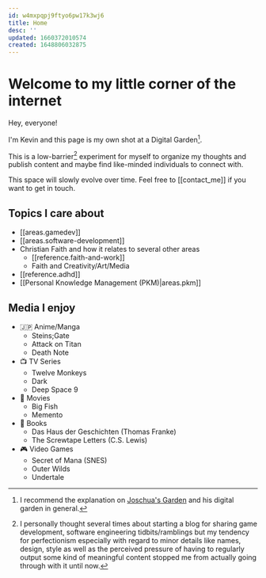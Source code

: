 ```yaml
---
id: w4mxpqpj9ftyo6pw17k3wj6
title: Home
desc: ''
updated: 1660372010574
created: 1648806032875
---
```

# Welcome to my little corner of the internet

Hey, everyone!

I'm Kevin and this page is my own shot at a Digital Garden[^1].

This is a low-barrier[^2] experiment for myself to organize my thoughts and publish content and maybe find like-minded
individuals to connect with.

This space will slowly evolve over time. Feel free to [[contact_me]] if you want to get in touch.


## Topics I care about
- [[areas.gamedev]]
- [[areas.software-development]]
- Christian Faith and how it relates to several other areas
  - [[reference.faith-and-work]]
  - Faith and Creativity/Art/Media
- [[reference.adhd]]
- [[Personal Knowledge Management (PKM)|areas.pkm]]

## Media I enjoy
- 🇯🇵 Anime/Manga
  - Steins;Gate
  - Attack on Titan
  - Death Note
- 📺 TV Series
  - Twelve Monkeys
  - Dark
  - Deep Space 9
- 🎥 Movies
  - Big Fish
  - Memento
- 📖 Books
  - Das Haus der Geschichten (Thomas Franke)
  - The Screwtape Letters (C.S. Lewis)
- 🎮 Video Games
  - Secret of Mana (SNES)
  - Outer Wilds
  - Undertale


[^1]: I recommend the explanation on [Joschua's Garden](https://joschuasgarden.com/Digital+garden) and his digital garden in general.

[^2]: I personally thought several times about starting a blog for sharing game development, software engineering tidbits/ramblings but my tendency for perfectionism especially with regard to minor details like names, design, style as well as the perceived pressure of having to regularly output some kind of meaningful content stopped me from actually going through with it until now.
